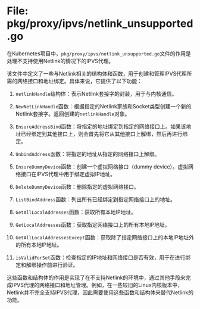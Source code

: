 # File: pkg/proxy/ipvs/netlink_unsupported.go

在Kubernetes项目中，`pkg/proxy/ipvs/netlink_unsupported.go`文件的作用是处理不支持使用Netlink的情况下的IPVS代理。

该文件中定义了一些与Netlink相关的结构体和函数，用于创建和管理IPVS代理所需的网络接口和地址绑定。具体来说，它提供了以下功能：

1. `netlinkHandle`结构体：表示Netlink套接字的封装，用于与内核通信。

2. `NewNetLinkHandle`函数：根据指定的Netlink家族和Socket类型创建一个新的Netlink套接字。返回创建的`netlinkHandle`对象。

3. `EnsureAddressBind`函数：将指定的地址绑定到指定的网络接口上。如果该地址已经绑定到其他接口上，则会首先将它从其他接口上解绑，然后再进行绑定。

4. `UnbindAddress`函数：将指定的地址从指定的网络接口上解绑。

5. `EnsureDummyDevice`函数：创建一个虚拟网络接口（dummy device）。虚拟网络接口在IPVS代理中用于绑定虚拟IP地址。

6. `DeleteDummyDevice`函数：删除指定的虚拟网络接口。

7. `ListBindAddress`函数：列出所有已经绑定到指定网络接口上的地址。

8. `GetAllLocalAddresses`函数：获取所有本地IP地址。

9. `GetLocalAddresses`函数：获取指定网络接口上的所有本地IP地址。

10. `GetAllLocalAddressesExcept`函数：获取除了指定网络接口上的本地IP地址外的所有本地IP地址。

11. `isValidForSet`函数：检查指定的IP地址和网络接口是否有效，用于在进行绑定和解绑操作前进行验证。

这些函数和结构体的作用是实现了在不支持Netlink的环境中，通过其他手段来完成IPVS代理的网络接口和地址管理。例如，在一些较旧的Linux内核版本中，Netlink并不完全支持IPVS代理，因此需要使用这些函数和结构体来替代Netlink的功能。

